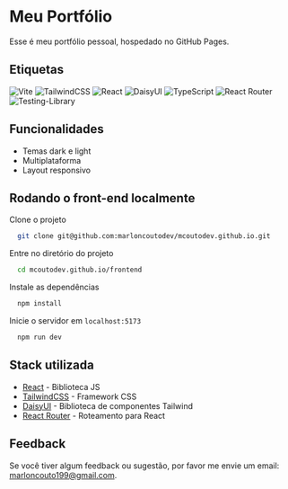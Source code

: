 # Meu Portfólio

Esse é meu portfólio pessoal, hospedado no GitHub Pages.

## Etiquetas

![Vite](https://img.shields.io/badge/vite-%23646CFF.svg?style=for-the-badge&logo=vite&logoColor=white)
![TailwindCSS](https://img.shields.io/badge/tailwindcss-%2338B2AC.svg?style=for-the-badge&logo=tailwind-css&logoColor=white)
![React](https://img.shields.io/badge/react-%2320232a.svg?style=for-the-badge&logo=react&logoColor=%2361DAFB)
![DaisyUI](https://img.shields.io/badge/daisyui-5A0EF8?style=for-the-badge&logo=daisyui&logoColor=white)
![TypeScript](https://img.shields.io/badge/typescript-%23007ACC.svg?style=for-the-badge&logo=typescript&logoColor=white)
![React Router](https://img.shields.io/badge/React_Router-CA4245?style=for-the-badge&logo=react-router&logoColor=white)
![Testing-Library](https://img.shields.io/badge/-TestingLibrary-%23E33332?style=for-the-badge&logo=testing-library&logoColor=white)

## Funcionalidades

-   Temas dark e light
-   Multiplataforma
-   Layout responsivo

## Rodando o front-end localmente

Clone o projeto

```bash
  git clone git@github.com:marloncoutodev/mcoutodev.github.io.git
```

Entre no diretório do projeto

```bash
  cd mcoutodev.github.io/frontend
```

Instale as dependências

```bash
  npm install
```

Inicie o servidor em `localhost:5173`

```bash
  npm run dev
```

## Stack utilizada

-   [React](https://react.dev/) - Biblioteca JS
-   [TailwindCSS](https://tailwindcss.com/) - Framework CSS
-   [DaisyUI](https://daisyui.com/) - Biblioteca de componentes Tailwind
-   [React Router](https://reactrouter.com/en/main) - Roteamento para React

## Feedback

Se você tiver algum feedback ou sugestão, por favor me envie um email: marloncouto199@gmail.com.
